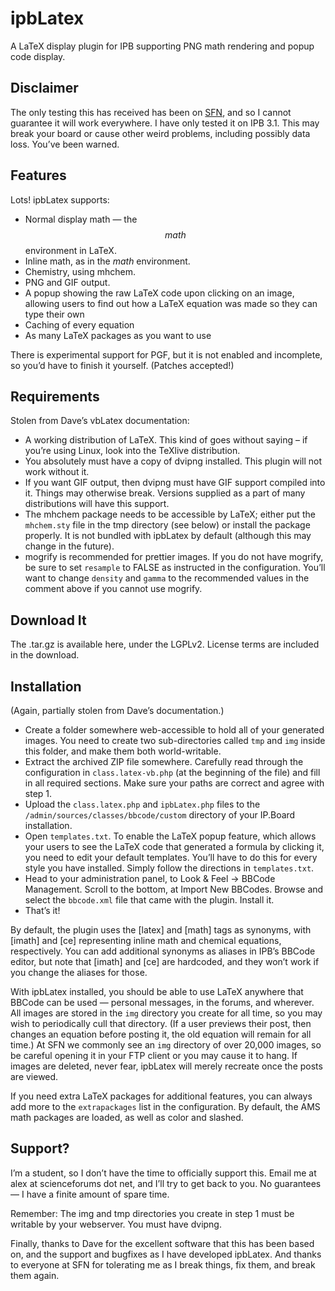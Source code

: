 ipbLatex
========

A LaTeX display plugin for IPB supporting PNG math rendering and popup code 
display.

Disclaimer
----------

The only testing this has received has been on 
[SFN](http://www.scienceforums.net), and so I cannot guarantee it will work 
everywhere. I have only tested it on IPB 3.1. This may break your board or 
cause other weird problems, including possibly data loss. You’ve been warned.

Features
--------

Lots! ipbLatex supports:

- Normal display math — the $$ math $$ environment in LaTeX.
- Inline math, as in the $math$ environment.
- Chemistry, using mhchem.
- PNG and GIF output.
- A popup showing the raw LaTeX code upon clicking on an image, allowing users to
  find out how a LaTeX equation was made so they can type their own
- Caching of every equation
- As many LaTeX packages as you want to use

There is experimental support for PGF, but it is not enabled and incomplete, so 
you’d have to finish it yourself. (Patches accepted!)

Requirements
------------

Stolen from Dave’s vbLatex documentation:

- A working distribution of LaTeX. This kind of goes without saying – if you’re 
  using Linux, look into the TeXlive distribution.
- You absolutely must have a copy of dvipng installed. This plugin will not work
  without it.
- If you want GIF output, then dvipng must have GIF support compiled into it. 
  Things may otherwise break. Versions supplied as a part of many distributions 
  will have this support.
- The mhchem package needs to be accessible by LaTeX; either put the `mhchem.sty` 
  file in the tmp directory (see below) or install the package properly. It is
  not bundled with ipbLatex by default (although this may change in the future).
- mogrify is recommended for prettier images. If you do not have mogrify, be sure
  to set `resample` to FALSE as instructed in the configuration. You’ll want to 
  change `density` and `gamma` to the recommended values in the comment above if
  you cannot use mogrify.

Download It
-----------

The .tar.gz is available here, under the LGPLv2. License terms are included in 
the download.

Installation
------------

(Again, partially stolen from Dave’s documentation.)

- Create a folder somewhere web-accessible to hold all of your generated images. 
  You need to create two sub-directories called `tmp` and `img` inside this 
  folder, and make them both world-writable.
- Extract the archived ZIP file somewhere. Carefully read through the 
  configuration in `class.latex-vb.php` (at the beginning of the file) and fill 
  in all required sections. Make sure your paths are correct and agree with step
  1.
- Upload the `class.latex.php` and `ipbLatex.php` files to the 
  `/admin/sources/classes/bbcode/custom` directory of your IP.Board installation.
- Open `templates.txt`. To enable the LaTeX popup feature, which allows your 
  users to see the LaTeX code that generated a formula by clicking it, you need 
  to edit your default templates. You’ll have to do this for every style you have
  installed. Simply follow the directions in `templates.txt`.
- Head to your administration panel, to Look & Feel -> BBCode Management. Scroll 
  to the bottom, at Import New BBCodes. Browse and select the `bbcode.xml` file 
  that came with the plugin. Install it.
- That’s it!

By default, the plugin uses the [latex] and [math] tags as synonyms, with [imath]
and [ce] representing inline math and chemical equations, respectively. You can 
add additional synonyms as aliases in IPB’s BBCode editor, but note that [imath]
and [ce] are hardcoded, and they won’t work if you change the aliases for those.

With ipbLatex installed, you should be able to use LaTeX anywhere that BBCode can
be used — personal messages, in the forums, and wherever. All images are stored 
in the `img` directory you create for all time, so you may wish to periodically 
cull that directory. (If a user previews their post, then changes an equation 
before posting it, the old equation will remain for all time.) At SFN we commonly
see an `img` directory of over 20,000 images, so be careful opening it in your FTP
client or you may cause it to hang. If images are deleted, never fear, ipbLatex 
will merely recreate once the posts are viewed.

If you need extra LaTeX packages for additional features, you can always add more
to the `extrapackages` list in the configuration. By default, the AMS math 
packages are loaded, as well as color and slashed.

Support?
--------

I’m a student, so I don’t have the time to officially support this. Email me at 
alex at scienceforums dot net, and I’ll try to get back to you. No guarantees — 
I have a finite amount of spare time.

Remember: The img and tmp directories you create in step 1 must be writable by 
your webserver. You must have dvipng.

Finally, thanks to Dave for the excellent software that this has been based on, 
and the support and bugfixes as I have developed ipbLatex. And thanks to everyone
at SFN for tolerating me as I break things, fix them, and break them again.